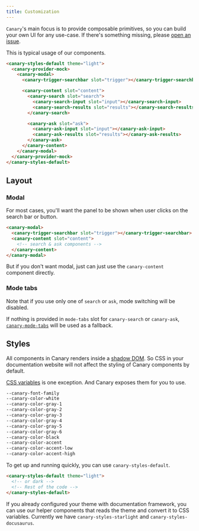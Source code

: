 ```yaml
---
title: Customization
---
```


`Canary`'s main focus is to provide composable primitives, so you can build your own UI for any use-case.
If there's something missing, please [open an issue](https://github.com/fastrepl/canary/issues/new).

This is typical usage of our components.

```html
<canary-styles-default theme="light">
  <canary-provider-mock>
    <canary-modal>
      <canary-trigger-searchbar slot="trigger"></canary-trigger-searchbar>

      <canary-content slot="content">
        <canary-search slot="search">
          <canary-search-input slot="input"></canary-search-input>
          <canary-search-results slot="results"></canary-search-results>
        </canary-search>

        <canary-ask slot="ask">
          <canary-ask-input slot="input"></canary-ask-input>
          <canary-ask-results slot="results"></canary-ask-results>
        </canary-ask>
      </canary-content>
    </canary-modal>
  </canary-provider-mock>
</canary-styles-default>
```

## Layout

### Modal

For most cases, you'll want the panel to be shown when user clicks on the search bar or button.

```html
<canary-modal>
  <canary-trigger-searchbar slot="trigger"></canary-trigger-searchbar>
  <canary-content slot="content">
    <!-- search & ask components -->
  </canary-content>
</canary-modal>
```

But if you don't want modal, just can just use the `canary-content` component directly.

### Mode tabs

Note that if you use only one of `search` or `ask`, mode switching will be disabled.

If nothing is provided in `mode-tabs` slot for `canary-search` or `canary-ask`, [`canary-mode-tabs`](https://github.com/fastrepl/canary/blob/main/js/packages/web/src/canary-ask.ts) will be used as a fallback.

## Styles

All components in Canary renders inside a [shadow DOM](https://developer.mozilla.org/en/docs/Web/API/Web_components/Using_shadow_DOM). So CSS in your documentation website will not affect the styling of Canary components by default.

[CSS variables](https://developer.mozilla.org/en-US/docs/Web/CSS/Using_CSS_custom_properties) is one exception. And Canary exposes them for you to use.

```css
--canary-font-family
--canary-color-white
--canary-color-gray-1
--canary-color-gray-2
--canary-color-gray-3
--canary-color-gray-4
--canary-color-gray-5
--canary-color-gray-6
--canary-color-black
--canary-color-accent
--canary-color-accent-low
--canary-color-accent-high
```

To get up and running quickly, you can use `canary-styles-default`.

```html
<canary-styles-default theme="light">
  <!-- or dark -->
  <!-- Rest of the code -->
</canary-styles-default>
```

If you already configured your theme with documentation framework, you can use our helper components that reads the theme and convert it to CSS variables. Currently we have `canary-styles-starlight` and `canary-styles-docusaurus`.
